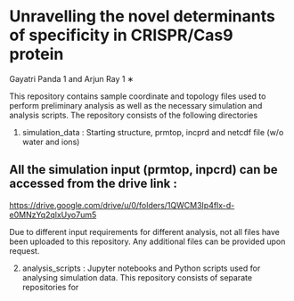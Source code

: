 # Unravelling the novel determinants of specificity in CRISPR/Cas9 protein
Gayatri Panda 1 and Arjun Ray 1 ∗

This repository contains sample coordinate and topology files used to perform preliminary analysis as well as the
necessary simulation and analysis scripts. The repository consists of the following directories
1. simulation_data : Starting structure, prmtop, incprd and netcdf file (w/o water and ions)
   
## All the simulation input (prmtop, inpcrd) can be accessed from the drive link : 
https://drive.google.com/drive/u/0/folders/1QWCM3Ip4flx-d-e0MNzYq2qlxUyo7um5

Due to different input requirements for different analysis, not all files have been uploaded to this repository. Any additional files can be provided upon request.

2. analysis_scripts : Jupyter notebooks and Python scripts used for analysing simulation data.
   This repository consists of separate repositories for 
   
